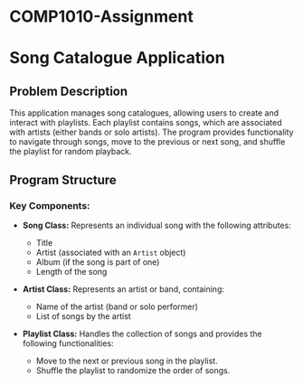 # COMP1010-Assignment
# Song Catalogue Application

## Problem Description

This application manages song catalogues, allowing users to create and interact with playlists. Each playlist contains songs, which are associated with artists (either bands or solo artists). The program provides functionality to navigate through songs, move to the previous or next song, and shuffle the playlist for random playback.

## Program Structure

### Key Components:
- **Song Class:** Represents an individual song with the following attributes:
  - Title
  - Artist (associated with an `Artist` object)
  - Album (if the song is part of one)
  - Length of the song

- **Artist Class:** Represents an artist or band, containing:
  - Name of the artist (band or solo performer)
  - List of songs by the artist

- **Playlist Class:** Handles the collection of songs and provides the following functionalities:
  - Move to the next or previous song in the playlist.
  - Shuffle the playlist to randomize the order of songs.

